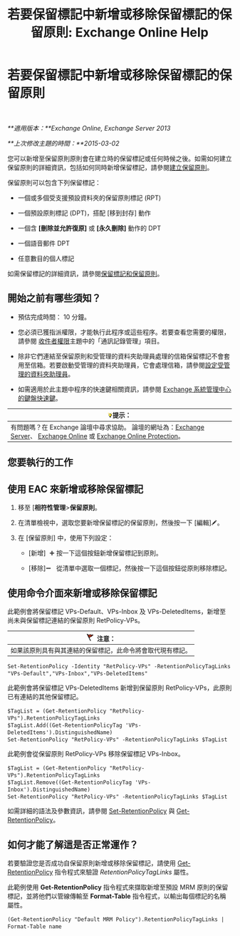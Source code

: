 ﻿---
title: '若要保留標記中新增或移除保留標記的保留原則: Exchange Online Help'
TOCTitle: 若要保留標記中新增或移除保留標記的保留原則
ms:assetid: 3a5196ce-2764-453d-9bc1-5ec22d06b40d
ms:mtpsurl: https://technet.microsoft.com/zh-tw/library/Dd362328(v=EXCHG.150)
ms:contentKeyID: 50472987
ms.date: 05/23/2018
mtps_version: v=EXCHG.150
ms.translationtype: MT
---

# 若要保留標記中新增或移除保留標記的保留原則

 

_**適用版本：**Exchange Online, Exchange Server 2013_

_**上次修改主題的時間：**2015-03-02_

您可以新增至保留原則原則會在建立時的保留標記或任何時候之後。如需如何建立保留原則的詳細資訊，包括如何同時新增保留標記，請參閱[建立保留原則](create-a-retention-policy-exchange-2013-help.md)。

保留原則可以包含下列保留標記：

  - 一個或多個受支援預設資料夾的保留原則標記 (RPT)

  - 一個預設原則標記 (DPT)，搭配 \[移到封存\] 動作

  - 一個含 **\[刪除並允許復原\]** 或 **\[永久刪除\]** 動作的 DPT

  - 一個語音郵件 DPT

  - 任意數目的個人標記

如需保留標記的詳細資訊，請參閱[保留標記和保留原則](retention-tags-and-retention-policies-exchange-2013-help.md)。

## 開始之前有哪些須知？

  - 預估完成時間： 10 分鐘。

  - 您必須已獲指派權限，才能執行此程序或這些程序。若要查看您需要的權限，請參閱 [收件者權限](recipients-permissions-exchange-2013-help.md)主題中的「通訊記錄管理」項目。

  - 除非它們連結至保留原則和受管理的資料夾助理員處理的信箱保留標記不會套用至信箱。若要啟動受管理的資料夾助理員，它會處理信箱，請參閱[設定受管理的資料夾助理員](configure-the-managed-folder-assistant-exchange-2013-help.md)。

  - 如需適用於此主題中程序的快速鍵相關資訊，請參閱 [Exchange 系統管理中心的鍵盤快速鍵](keyboard-shortcuts-in-the-exchange-admin-center-exchange-online-protection-help.md)。

<table>
<thead>
<tr class="header">
<th><img src="images/Bb124558.tip(EXCHG.150).gif" title="提示" alt="提示" />提示：</th>
</tr>
</thead>
<tbody>
<tr class="odd">
<td>有問題嗎？在 Exchange 論壇中尋求協助。 論壇的網址為：<a href="https://go.microsoft.com/fwlink/p/?linkid=60612">Exchange Server</a>、 <a href="https://go.microsoft.com/fwlink/p/?linkid=267542">Exchange Online</a> 或 <a href="https://go.microsoft.com/fwlink/p/?linkid=285351">Exchange Online Protection</a>。</td>
</tr>
</tbody>
</table>


## 您要執行的工作

## 使用 EAC 來新增或移除保留標記

1.  移至 \[**相符性管理**\>**保留原則**。

2.  在清單檢視中，選取您要新增保留標記的保留原則，然後按一下 \[編輯\]![編輯圖示](images/JJ218640.6f53ccb2-1f13-4c02-bea0-30690e6ea71d(EXCHG.150).gif "編輯圖示")。

3.  在 \[保留原則\] 中，使用下列設定：
    
      - \[新增\]  ![加入圖示](images/JJ218640.c1e75329-d6d7-4073-a27d-498590bbb558(EXCHG.150).gif "加入圖示") 按一下這個按鈕新增保留標記到原則。
    
      - \[移除\]![\[移除\] 圖示](images/JJ657492.479b6ced-8d64-4277-a725-f17fea202b28(EXCHG.150).gif "[移除] 圖示")   從清單中選取一個標記，然後按一下這個按鈕從原則移除標記。

## 使用命令介面來新增或移除保留標記

此範例會將保留標記 VPs-Default、VPs-Inbox 及 VPs-DeletedItems，新增至尚未與保留標記連結的保留原則 RetPolicy-VPs。

<table>
<thead>
<tr class="header">
<th><img src="images/Dd876857.Caution(EXCHG.150).gif" title="注意" alt="注意" />注意：</th>
</tr>
</thead>
<tbody>
<tr class="odd">
<td>如果該原則具有與其連結的保留標記，此命令將會取代現有標記。</td>
</tr>
</tbody>
</table>


    Set-RetentionPolicy -Identity "RetPolicy-VPs" -RetentionPolicyTagLinks "VPs-Default","VPs-Inbox","VPs-DeletedItems"

此範例會將保留標記 VPs-DeletedItems 新增到保留原則 RetPolicy-VPs，此原則已有連結的其他保留標記。

    $TagList = (Get-RetentionPolicy "RetPolicy-VPs").RetentionPolicyTagLinks
    $TagList.Add((Get-RetentionPolicyTag 'VPs-DeletedItems').DistinguishedName)
    Set-RetentionPolicy "RetPolicy-VPs" -RetentionPolicyTagLinks $TagList

此範例會從保留原則 RetPolicy-VPs 移除保留標記 VPs-Inbox。

    $TagList = (Get-RetentionPolicy "RetPolicy-VPs").RetentionPolicyTagLinks
    $TagList.Remove((Get-RetentionPolicyTag 'VPs-Inbox').DistinguishedName)
    Set-RetentionPolicy "RetPolicy-VPs" -RetentionPolicyTagLinks $TagList

如需詳細的語法及參數資訊，請參閱 [Set-RetentionPolicy](https://technet.microsoft.com/zh-tw/library/dd335196\(v=exchg.150\)) 與 [Get-RetentionPolicy](https://technet.microsoft.com/zh-tw/library/dd298086\(v=exchg.150\))。

## 如何才能了解這是否正常運作？

若要驗證您是否成功自保留原則新增或移除保留標記，請使用 [Get-RetentionPolicy](https://technet.microsoft.com/zh-tw/library/dd298086\(v=exchg.150\)) 指令程式來驗證 *RetentionPolicyTagLinks* 屬性。

此範例使用 **Get-RetentionPolicy** 指令程式來擷取新增至預設 MRM 原則的保留標記，並將他們以管線傳輸至 **Format-Table** 指令程式，以輸出每個標記的名稱屬性。

    (Get-RetentionPolicy "Default MRM Policy").RetentionPolicyTagLinks | Format-Table name

